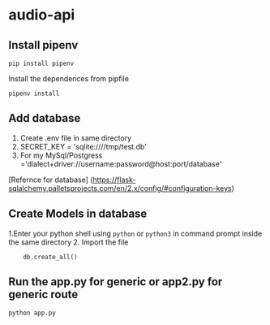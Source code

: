 # audio-api

## Install pipenv 
`pip install pipenv`

Install the dependences from pipfile

`pipenv install`

## Add database

1. Create .env file in same directory
2. SECRET_KEY = 'sqlite:////tmp/test.db' 
3. For my MySql/Postgress ='dialect+driver://username:password@host:port/database'
  
  [Refernce for database] (https://flask-sqlalchemy.palletsprojects.com/en/2.x/config/#configuration-keys)

## Create Models in database

1.Enter your python shell using  `python` or `python3` in command prompt inside the same directory
2. Import the file
``` from audio import db
    db.create_all()
``` 
## Run the app.py for generic or app2.py for generic route

`python app.py`

